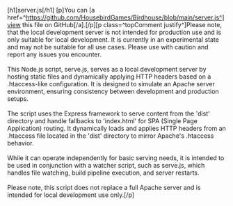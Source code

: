 [h1]server.js[/h1]
[p]You can [a href=^https://github.com/HousebirdGames/Birdhouse/blob/main/server.js^]view this file on GitHub[/a].[/p][p class=^topComment justify^]Please note, that the local development server is not intended for production use and is only suitable for local development. It is currently in an experimental state and may not be suitable for all use cases. Please use with caution and report any issues you encounter. <br><br>This Node.js script, serve.js, serves as a local development server by hosting static files and dynamically applying HTTP headers based on a .htaccess-like configuration. It is designed to simulate an Apache server environment, ensuring consistency between development and production setups. <br><br>The script uses the Express framework to serve content from the 'dist' directory and handle fallbacks to 'index.html' for SPA (Single Page Application) routing. It dynamically loads and applies HTTP headers from an .htaccess file located in the 'dist' directory to mirror Apache's .htaccess behavior. <br><br>While it can operate independently for basic serving needs, it is intended to be used in conjunction with a watcher script, such as serve.js, which handles file watching, build pipeline execution, and server restarts. <br><br>Please note, this script does not replace a full Apache server and is intended for local development use only.[/p]